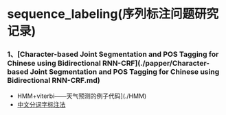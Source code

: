 # sequence_labeling(序列标注问题研究记录)



###  1、[Character-based Joint Segmentation and POS Tagging for Chinese using Bidirectional RNN-CRF](./papper/Character-based Joint Segmentation and POS Tagging for Chinese using Bidirectional RNN-CRF.md)

- HMM+viterbi——天气预测的例子代码](./HMM)
- [中文分词字标注法](./pdf/中文分词入门之字标注法.pdf)

